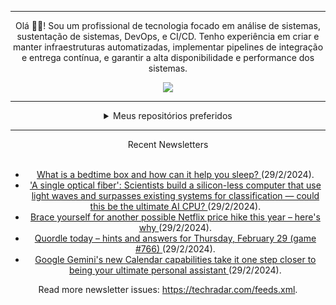 <div align="center">
<hr>
<p>Olá 👋🏾! Sou um profissional de tecnologia focado em análise de sistemas, sustentação de sistemas, DevOps, e CI/CD. Tenho experiência em criar e manter infraestruturas automatizadas, implementar pipelines de integração e entrega contínua, e garantir a alta disponibilidade e performance dos sistemas.</p>
  <img src="https://media.giphy.com/media/yAGIvCiwPJn5C/giphy.gif">
<hr>
  <details>
  <summary>Meus repositórios preferidos</summary>
  <br />
  Alguns dos meus melhores repositórios:
  <br />
<br />
  <ul><li><a href=https://github.com/RxJSVini/aluratube target="_blank" rel="noopener noreferrer">RxJSVini/aluratube</a> (<b>0</b> ✨ and <b>0</b> 🍴): Aluratube - Desenvolvido durante a imersão React da Alura no final de 2022</li>
<li>More coming soon :).</li>
</ul>
  </details>
  <hr/>
    <summary>Recent Newsletters</summary>
  <br />
  <ul>
    <li><a href=https://www.techradar.com/health-fitness/mattresses/what-is-a-bedtime-box-and-how-can-it-help-you-sleep target="_blank" rel="noopener noreferrer"> What is a bedtime box and how can it help you sleep? </a> (29/2/2024).</li><li><a href=https://www.techradar.com/pro/a-single-optical-fiber-scientists-build-a-silicon-less-computer-that-use-light-waves-and-surpasses-existing-systems-for-classification-could-this-be-the-ultimate-ai-cpu target="_blank" rel="noopener noreferrer"> 'A single optical fiber': Scientists build a silicon-less computer that use light waves and surpasses existing systems for classification — could this be the ultimate AI CPU? </a> (29/2/2024).</li><li><a href=https://www.techradar.com/streaming/brace-yourself-for-another-possible-netflix-price-hike-this-year-heres-why target="_blank" rel="noopener noreferrer"> Brace yourself for another possible Netflix price hike this year – here's why </a> (29/2/2024).</li><li><a href=https://www.techradar.com/computing/websites-apps/quordle-today-answers-clues-29-february-2024 target="_blank" rel="noopener noreferrer"> Quordle today – hints and answers for Thursday, February 29 (game #766) </a> (29/2/2024).</li><li><a href=https://www.techradar.com/computing/artificial-intelligence/google-geminis-new-calendar-capabilities-take-it-one-step-closer-to-being-your-ultimate-personal-assistant target="_blank" rel="noopener noreferrer"> Google Gemini's new Calendar capabilities take it one step closer to being your ultimate personal assistant </a> (29/2/2024).</li>
  </ul>
<p>Read more newsletter issues: <a href="https://techradar.com/feeds.xml">https://techradar.com/feeds.xml</a>.</p>
  </details>
